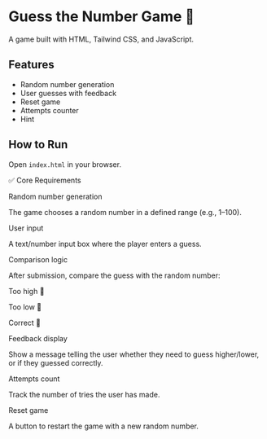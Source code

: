 # Guess the Number Game 🎯





A game built with HTML, Tailwind CSS, and JavaScript.

## Features
- Random number generation
- User guesses with feedback
- Reset game
- Attempts counter
- Hint

## How to Run
Open `index.html` in your browser.


✅ Core Requirements

Random number generation

The game chooses a random number in a defined range (e.g., 1–100).

User input

A text/number input box where the player enters a guess.

Comparison logic

After submission, compare the guess with the random number:

Too high 🔼

Too low 🔽

Correct 🎉

Feedback display

Show a message telling the user whether they need to guess higher/lower, or if they guessed correctly.

Attempts count

Track the number of tries the user has made.

Reset game

A button to restart the game with a new random number.
